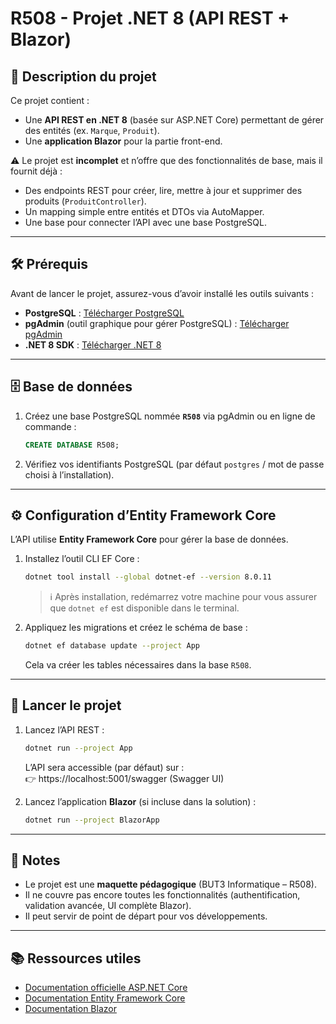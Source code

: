 # R508 - Projet .NET 8 (API REST + Blazor)

## 📌 Description du projet
Ce projet contient :
- Une **API REST en .NET 8** (basée sur ASP.NET Core) permettant de gérer des entités (ex. `Marque`, `Produit`).
- Une **application Blazor** pour la partie front-end.

⚠️ Le projet est **incomplet** et n’offre que des fonctionnalités de base, mais il fournit déjà :
- Des endpoints REST pour créer, lire, mettre à jour et supprimer des produits (`ProduitController`).
- Un mapping simple entre entités et DTOs via AutoMapper.
- Une base pour connecter l’API avec une base PostgreSQL.

---

## 🛠️ Prérequis

Avant de lancer le projet, assurez-vous d’avoir installé les outils suivants :

- **PostgreSQL** : [Télécharger PostgreSQL](https://www.postgresql.org/download/)
- **pgAdmin** (outil graphique pour gérer PostgreSQL) : [Télécharger pgAdmin](https://www.pgadmin.org/download/)
- **.NET 8 SDK** : [Télécharger .NET 8](https://dotnet.microsoft.com/en-us/download/dotnet/8.0)

---

## 🗄️ Base de données

1. Créez une base PostgreSQL nommée **`R508`** via pgAdmin ou en ligne de commande :
   ```sql
   CREATE DATABASE R508;
   ```

2. Vérifiez vos identifiants PostgreSQL (par défaut `postgres` / mot de passe choisi à l’installation).

---

## ⚙️ Configuration d’Entity Framework Core

L’API utilise **Entity Framework Core** pour gérer la base de données.

1. Installez l’outil CLI EF Core :
   ```bash
   dotnet tool install --global dotnet-ef --version 8.0.11
   ```

   > ℹ️ Après installation, redémarrez votre machine pour vous assurer que `dotnet ef` est disponible dans le terminal.

2. Appliquez les migrations et créez le schéma de base :
   ```bash
   dotnet ef database update --project App
   ```

   Cela va créer les tables nécessaires dans la base `R508`.

---

## 🚀 Lancer le projet

1. Lancez l’API REST :
   ```bash
   dotnet run --project App
   ```

   L’API sera accessible (par défaut) sur :  
   👉 https://localhost:5001/swagger (Swagger UI)

2. Lancez l’application **Blazor** (si incluse dans la solution) :
   ```bash
   dotnet run --project BlazorApp
   ```

---

## 📌 Notes
- Le projet est une **maquette pédagogique** (BUT3 Informatique – R508).  
- Il ne couvre pas encore toutes les fonctionnalités (authentification, validation avancée, UI complète Blazor).  
- Il peut servir de point de départ pour vos développements.

---

## 📚 Ressources utiles
- [Documentation officielle ASP.NET Core](https://learn.microsoft.com/fr-fr/aspnet/core/?view=aspnetcore-8.0)
- [Documentation Entity Framework Core](https://learn.microsoft.com/fr-fr/ef/core/)
- [Documentation Blazor](https://learn.microsoft.com/fr-fr/aspnet/core/blazor/?view=aspnetcore-8.0)
